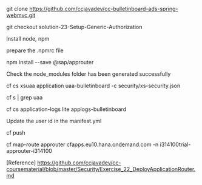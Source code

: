 git clone https://github.com/ccjavadev/cc-bulletinboard-ads-spring-webmvc.git

git checkout solution-23-Setup-Generic-Authorization

Install node, npm

prepare the .npmrc file

npm install --save @sap/approuter

Check the node_modules folder has been generated successfully

cf cs xsuaa application uaa-bulletinboard -c security/xs-security.json

cf s | grep uaa

cf cs application-logs lite applogs-bulletinboard

Update the user id in the manifest.yml

cf push

cf map-route approuter cfapps.eu10.hana.ondemand.com -n i314100trial-approuter-i314100


[Reference]
https://github.com/ccjavadev/cc-coursematerial/blob/master/Security/Exercise_22_DeployApplicationRouter.md
